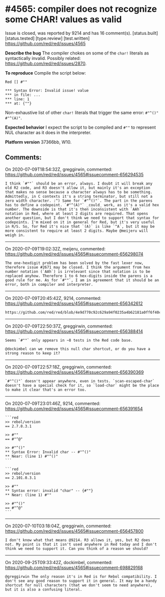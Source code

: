 
#4565: compiler does not recognize some CHAR! values as valid
================================================================================
Issue is closed, was reported by 9214 and has 16 comment(s).
[status.built] [status.tested] [type.review] [test.written]
<https://github.com/red/red/issues/4565>

**Describe the bug**
The compiler chokes on some of the `char!` literals as syntactically invalid. Possibly related: https://github.com/red/red/issues/2870.

**To reproduce**
Compile the script below:
```red
Red [] #""
```
```red
*** Syntax Error: Invalid issue! value
*** in file: ...
*** line: 1
*** at: {""}
```

Non-exhaustive list of other `char!` literals that trigger the same error: `#"^()" #"^(A)"`.

**Expected behavior**
I expect the script to be compiled and `#""` to represent NUL character as it does in the interpreter.

**Platform version**
37366bb, W10.


Comments:
--------------------------------------------------------------------------------

On 2020-07-09T18:54:32Z, greggirwin, commented:
<https://github.com/red/red/issues/4565#issuecomment-656294535>

    I think `#""` should be an error, always. I doubt it will break any old R2 code, and R3 doesn't allow it, but mainly it's an exception that makes no sense because a character always has to be something. Admittedly, in C contexts it's a string terminator, but still not a zero width character. :^) Same for `#"^()"`. The part in the parens has to define a codepoint. `#"^(A)"` _could_ work, as it's a valid hex number. The downside is that it's then inconsistent with `AAh` notation in Red, where at least 2 digits are required. That opens another question, but I don't think we need to support that syntax for codepoints. I'm mixed on it in general for Red, but it's very useful in R/S. So, for Red it's nice that `(A)` is like `^A`, but it may be more consistent to require at least 2 digits. Maybe @meijeru will weigh in.

--------------------------------------------------------------------------------

On 2020-07-09T19:02:32Z, meijeru, commented:
<https://github.com/red/red/issues/4565#issuecomment-656298074>

    The one-hexdigit problem has been solved by the fast lexer now, therefore issue #2671 may be closed. I think the argument from hex number notation (`AAh`) is irrelevant since that notation is to be replaced anyhow. Therefore 1 to 6 hex-digits inside the parens is a good rule for me. As for `#""`, I am in agreement that it should be an error, both in compiler and interpreter.

--------------------------------------------------------------------------------

On 2020-07-09T20:45:42Z, 9214, commented:
<https://github.com/red/red/issues/4565#issuecomment-656342612>

    https://github.com/red/red/blob/4e9d770c92c629a94f0235a4b62181a0ff6f40cc/runtime/lexer.reds#L1271

--------------------------------------------------------------------------------

On 2020-07-09T22:50:37Z, greggirwin, commented:
<https://github.com/red/red/issues/4565#issuecomment-656388414>

    Seems `#""` only appears in ~8 tests in the Red code base.
    
    @dockimbel can we remove this null char shortcut, or do you have a strong reason to keep it? 

--------------------------------------------------------------------------------

On 2020-07-09T22:57:18Z, greggirwin, commented:
<https://github.com/red/red/issues/4565#issuecomment-656390369>

    `#"^()"` doesn't appear anywhere, even in tests. `scan-escaped-char` doesn't have a special check for it, so `load-char` might be the place to make it clear that's an error too.

--------------------------------------------------------------------------------

On 2020-07-09T23:01:46Z, 9214, commented:
<https://github.com/red/red/issues/4565#issuecomment-656391654>

    ```red
    >> rebol/version
    == 2.7.8.3.1
    
    >> #""
    == #"^@"
    
    >> #"^()"
    ** Syntax Error: Invalid char -- #"^()"
    ** Near: (line 1) #"^()"
    ```
    
    ```red
    >> rebol/version
    == 2.101.0.3.1
    
    >> #""
    ** Syntax error: invalid "char" -- {#""}
    ** Near: (line 1) #""
    
    >> #"^()"
    == #"^@"
    ```

--------------------------------------------------------------------------------

On 2020-07-10T03:18:04Z, greggirwin, commented:
<https://github.com/red/red/issues/4565#issuecomment-656457800>

    I don't know what that means @9214. R3 allows it, yes, but R2 does not. My point is that it isn't used anywhere in Red today and I don't think we need to support it. Can you think of a reason we should?

--------------------------------------------------------------------------------

On 2020-09-25T09:33:42Z, dockimbel, commented:
<https://github.com/red/red/issues/4565#issuecomment-698829168>

    @greggirwin The only reason it's in Red is for Rebol compatibility. I don't see any good reason to support it in general. It may be a handy shortcut for null characters (that we don't seem to need anywhere), but it is also a confusing literal.

